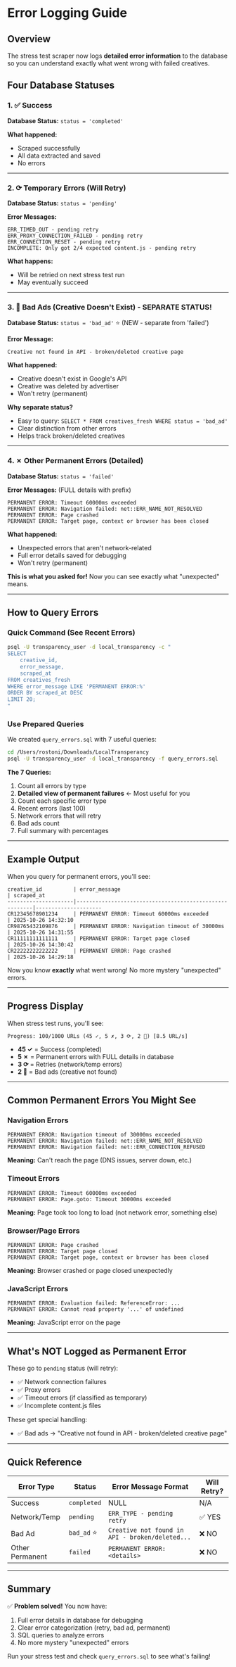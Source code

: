 # Error Logging Guide

## Overview

The stress test scraper now logs **detailed error information** to the database so you can understand exactly what went wrong with failed creatives.

## Four Database Statuses

### 1. ✅ Success

**Database Status:** `status = 'completed'`

**What happened:**
- Scraped successfully
- All data extracted and saved
- No errors

---

### 2. ⟳ Temporary Errors (Will Retry)

**Database Status:** `status = 'pending'`

**Error Messages:**
```
ERR_TIMED_OUT - pending retry
ERR_PROXY_CONNECTION_FAILED - pending retry
ERR_CONNECTION_RESET - pending retry
INCOMPLETE: Only got 2/4 expected content.js - pending retry
```

**What happens:**
- Will be retried on next stress test run
- May eventually succeed

---

### 3. 🚫 Bad Ads (Creative Doesn't Exist) - SEPARATE STATUS!

**Database Status:** `status = 'bad_ad'` ⭐ (NEW - separate from 'failed')

**Error Message:**
```
Creative not found in API - broken/deleted creative page
```

**What happened:**
- Creative doesn't exist in Google's API
- Creative was deleted by advertiser
- Won't retry (permanent)

**Why separate status?**
- Easy to query: `SELECT * FROM creatives_fresh WHERE status = 'bad_ad'`
- Clear distinction from other errors
- Helps track broken/deleted creatives

---

### 4. ✗ Other Permanent Errors (Detailed)

**Database Status:** `status = 'failed'`

**Error Messages:** (FULL details with prefix)
```
PERMANENT ERROR: Timeout 60000ms exceeded
PERMANENT ERROR: Navigation failed: net::ERR_NAME_NOT_RESOLVED
PERMANENT ERROR: Page crashed
PERMANENT ERROR: Target page, context or browser has been closed
```

**What happened:**
- Unexpected errors that aren't network-related
- Full error details saved for debugging
- Won't retry (permanent)

**This is what you asked for!** Now you can see exactly what "unexpected" means.

---

## How to Query Errors

### Quick Command (See Recent Errors)

```bash
psql -U transparency_user -d local_transparency -c "
SELECT 
    creative_id,
    error_message,
    scraped_at
FROM creatives_fresh
WHERE error_message LIKE 'PERMANENT ERROR:%'
ORDER BY scraped_at DESC
LIMIT 20;
"
```

### Use Prepared Queries

We created `query_errors.sql` with 7 useful queries:

```bash
cd /Users/rostoni/Downloads/LocalTransperancy
psql -U transparency_user -d local_transparency -f query_errors.sql
```

**The 7 Queries:**
1. Count all errors by type
2. **Detailed view of permanent failures** ← Most useful for you
3. Count each specific error type
4. Recent errors (last 100)
5. Network errors that will retry
6. Bad ads count
7. Full summary with percentages

---

## Example Output

When you query for permanent errors, you'll see:

```
creative_id          | error_message                                          | scraped_at
---------------------|--------------------------------------------------------|---------------------
CR12345678901234     | PERMANENT ERROR: Timeout 60000ms exceeded              | 2025-10-26 14:32:10
CR98765432109876     | PERMANENT ERROR: Navigation timeout of 30000ms         | 2025-10-26 14:31:55
CR11111111111111     | PERMANENT ERROR: Target page closed                    | 2025-10-26 14:30:42
CR22222222222222     | PERMANENT ERROR: Page crashed                          | 2025-10-26 14:29:18
```

Now you know **exactly** what went wrong! No more mystery "unexpected" errors.

---

## Progress Display

When stress test runs, you'll see:

```
Progress: 100/1000 URLs (45 ✓, 5 ✗, 3 ⟳, 2 🚫) [8.5 URL/s]
```

- **45 ✓** = Success (completed)
- **5 ✗** = Permanent errors with FULL details in database
- **3 ⟳** = Retries (network/temp errors)
- **2 🚫** = Bad ads (creative not found)

---

## Common Permanent Errors You Might See

### Navigation Errors
```
PERMANENT ERROR: Navigation timeout of 30000ms exceeded
PERMANENT ERROR: Navigation failed: net::ERR_NAME_NOT_RESOLVED
PERMANENT ERROR: Navigation failed: net::ERR_CONNECTION_REFUSED
```
**Meaning:** Can't reach the page (DNS issues, server down, etc.)

### Timeout Errors
```
PERMANENT ERROR: Timeout 60000ms exceeded
PERMANENT ERROR: Page.goto: Timeout 30000ms exceeded
```
**Meaning:** Page took too long to load (not network error, something else)

### Browser/Page Errors
```
PERMANENT ERROR: Page crashed
PERMANENT ERROR: Target page closed
PERMANENT ERROR: Target page, context or browser has been closed
```
**Meaning:** Browser crashed or page closed unexpectedly

### JavaScript Errors
```
PERMANENT ERROR: Evaluation failed: ReferenceError: ...
PERMANENT ERROR: Cannot read property '...' of undefined
```
**Meaning:** JavaScript error on the page

---

## What's NOT Logged as Permanent Error

These go to `pending` status (will retry):
- ✅ Network connection failures
- ✅ Proxy errors  
- ✅ Timeout errors (if classified as temporary)
- ✅ Incomplete content.js files

These get special handling:
- ✅ Bad ads → "Creative not found in API - broken/deleted creative page"

---

## Quick Reference

| Error Type | Status | Error Message Format | Will Retry? |
|------------|--------|---------------------|-------------|
| Success | `completed` | NULL | N/A |
| Network/Temp | `pending` | `ERR_TYPE - pending retry` | ✅ YES |
| Bad Ad | `bad_ad` ⭐ | `Creative not found in API - broken/deleted...` | ❌ NO |
| Other Permanent | `failed` | `PERMANENT ERROR: <details>` | ❌ NO |

---

## Summary

✅ **Problem solved!** You now have:
1. Full error details in database for debugging
2. Clear error categorization (retry, bad ad, permanent)
3. SQL queries to analyze errors
4. No more mystery "unexpected" errors

Run your stress test and check `query_errors.sql` to see what's failing!

